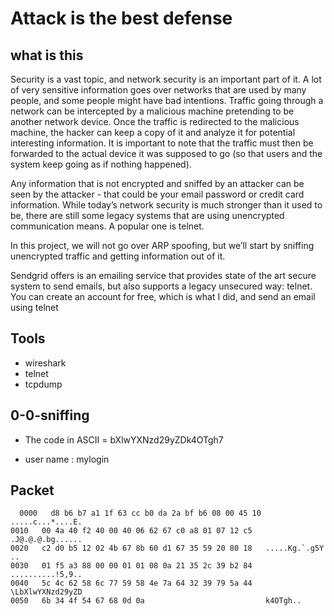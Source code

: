 # Attack is the best defense

## what is this

Security is a vast topic, and network security is an important part of it. A lot of very sensitive information goes over networks that are used by many people, and some people might have bad intentions. Traffic going through a network can be intercepted by a malicious machine pretending to be another network device. Once the traffic is redirected to the malicious machine, the hacker can keep a copy of it and analyze it for potential interesting information. It is important to note that the traffic must then be forwarded to the actual device it was supposed to go (so that users and the system keep going as if nothing happened).

Any information that is not encrypted and sniffed by an attacker can be seen by the attacker - that could be your email password or credit card information. While today’s network security is much stronger than it used to be, there are still some legacy systems that are using unencrypted communication means. A popular one is telnet.

In this project, we will not go over ARP spoofing, but we’ll start by sniffing unencrypted traffic and getting information out of it.

Sendgrid offers is an emailing service that provides state of the art secure system to send emails, but also supports a legacy unsecured way: telnet. You can create an account for free, which is what I did, and send an email using telnet

## Tools

* wireshark
* telnet
* tcpdump

## 0-0-sniffing

* The code in ASCII = bXlwYXNzd29yZDk4OTgh7

* user name : mylogin

## Packet

```packet
  0000   d8 b6 b7 a1 1f 63 cc b0 da 2a bf b6 08 00 45 10   .....c...*....E.
0010   00 4a 40 f2 40 00 40 06 62 67 c0 a8 01 07 12 c5   .J@.@.@.bg......
0020   c2 d0 b5 12 02 4b 67 8b 60 d1 67 35 59 20 80 18   .....Kg.`.g5Y ..
0030   01 f5 a3 88 00 00 01 01 08 0a 21 35 2c 39 b2 84   ..........!5,9..
0040   5c 4c 62 58 6c 77 59 58 4e 7a 64 32 39 79 5a 44   \LbXlwYXNzd29yZD
0050   6b 34 4f 54 67 68 0d 0a                           k4OTgh..
```
